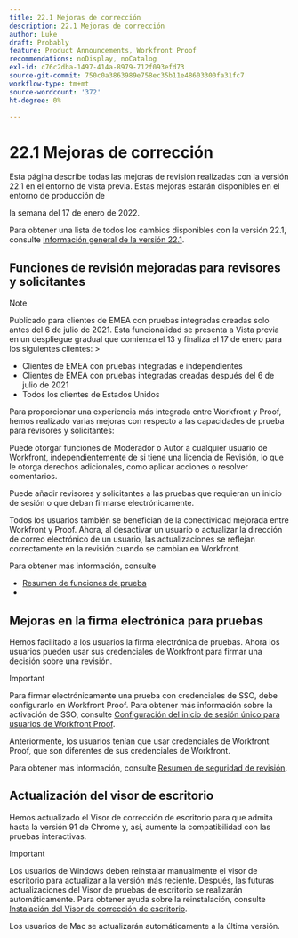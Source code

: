 ```yaml
---
title: 22.1 Mejoras de corrección
description: 22.1 Mejoras de corrección
author: Luke
draft: Probably
feature: Product Announcements, Workfront Proof
recommendations: noDisplay, noCatalog
exl-id: c76c2dba-1497-414a-8979-712f093efd73
source-git-commit: 750c0a3863989e758ec35b11e48603300fa31fc7
workflow-type: tm+mt
source-wordcount: '372'
ht-degree: 0%

---
```


# 22.1 Mejoras de corrección

Esta página describe todas las mejoras de revisión realizadas con la versión 22.1 en el entorno de vista previa. Estas mejoras estarán disponibles en el entorno de producción de

<!--
<MadCap:conditionalText data-mc-conditions="QuicksilverOrClassic.Draft mode">
in January 2022
</MadCap:conditionalText>
-->

la semana del 17 de enero de 2022.

Para obtener una lista de todos los cambios disponibles con la versión 22.1, consulte [Información general de la versión 22.1](../../../product-announcements/product-releases/22.1-release-activity/22-1-release-overview.md).

## Funciones de revisión mejoradas para revisores y solicitantes

>[!NOTE]
>
>Publicado para clientes de EMEA con pruebas integradas creadas solo antes del 6 de julio de 2021. Esta funcionalidad se presenta a Vista previa en un despliegue gradual que comienza el 13 y finaliza el 17 de enero para los siguientes clientes: >
>* Clientes de EMEA con pruebas integradas e independientes
>* Clientes de EMEA con pruebas integradas creadas después del 6 de julio de 2021
>* Todos los clientes de Estados Unidos
>

Para proporcionar una experiencia más integrada entre Workfront y Proof, hemos realizado varias mejoras con respecto a las capacidades de prueba para revisores y solicitantes:

Puede otorgar funciones de Moderador o Autor a cualquier usuario de Workfront, independientemente de si tiene una licencia de Revisión, lo que le otorga derechos adicionales, como aplicar acciones o resolver comentarios.

Puede añadir revisores y solicitantes a las pruebas que requieran un inicio de sesión o que deban firmarse electrónicamente.

Todos los usuarios también se benefician de la conectividad mejorada entre Workfront y Proof. Ahora, al desactivar un usuario o actualizar la dirección de correo electrónico de un usuario, las actualizaciones se reflejan correctamente en la revisión cuando se cambian en Workfront.

Para obtener más información, consulte

* [Resumen de funciones de prueba](../../../review-and-approve-work/proofing/proofing-overview/proof-roles.md)
*  

## Mejoras en la firma electrónica para pruebas

Hemos facilitado a los usuarios la firma electrónica de pruebas. Ahora los usuarios pueden usar sus credenciales de Workfront para firmar una decisión sobre una revisión.

>[!IMPORTANT]
>
>Para firmar electrónicamente una prueba con credenciales de SSO, debe configurarlo en Workfront Proof. Para obtener más información sobre la activación de SSO, consulte [Configuración del inicio de sesión único para usuarios de Workfront Proof](../../../workfront-proof/wp-acct-admin/account-settings/configure-sso-for-wp-users.md).

Anteriormente, los usuarios tenían que usar credenciales de Workfront Proof, que son diferentes de sus credenciales de Workfront.

Para obtener más información, consulte [Resumen de seguridad de revisión](../../../review-and-approve-work/proofing/proofing-overview/proof-security-overview.md).

## Actualización del visor de escritorio

Hemos actualizado el Visor de corrección de escritorio para que admita hasta la versión 91 de Chrome y, así, aumente la compatibilidad con las pruebas interactivas.

>[!IMPORTANT]
>
>Los usuarios de Windows deben reinstalar manualmente el visor de escritorio para actualizar a la versión más reciente. Después, las futuras actualizaciones del Visor de pruebas de escritorio se realizarán automáticamente. Para obtener ayuda sobre la reinstalación, consulte [Instalación del Visor de corrección de escritorio](../../../review-and-approve-work/proofing/use-the-desktop-proofing-viewer/installing-desktop-proofing-viewer.md).

Los usuarios de Mac se actualizarán automáticamente a la última versión.
